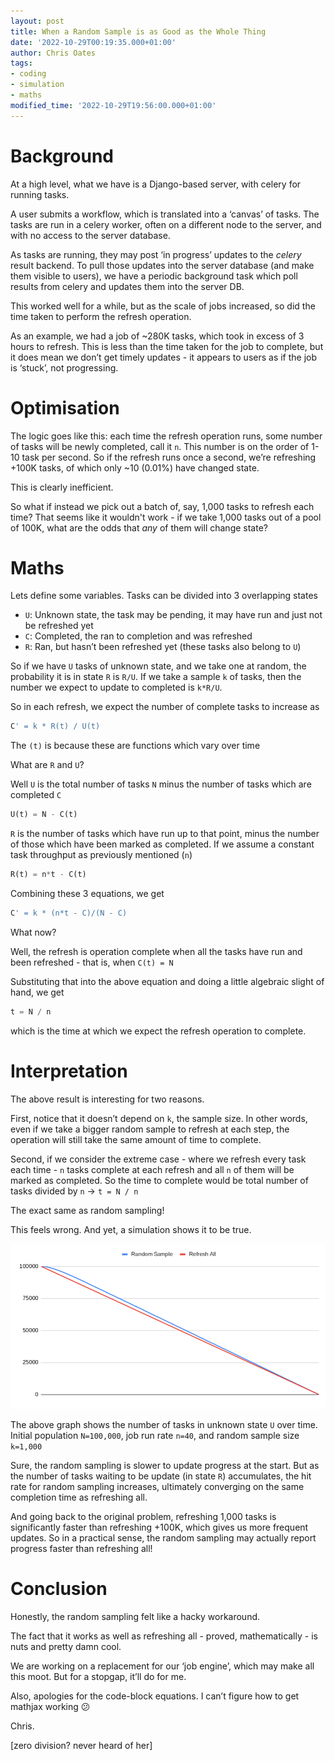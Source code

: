 ```yaml
---
layout: post
title: When a Random Sample is as Good as the Whole Thing
date: '2022-10-29T00:19:35.000+01:00'
author: Chris Oates
tags:
- coding
- simulation
- maths
modified_time: '2022-10-29T19:56:00.000+01:00'
---
```


# Background

At a high level, what we have is a Django-based server, with celery for running tasks.

A user submits a workflow, which is translated into a ‘canvas’ of tasks. The tasks are run in a celery worker, often on a different node to the server, and with no access to the server database.

As tasks are running, they may post ‘in progress’ updates to the *celery* result backend. To pull those updates into the server database (and make them visible to users), we have a periodic background task which poll results from celery and updates them into the server DB.

This worked well for a while, but as the scale of jobs increased, so did the time taken to perform the refresh operation.

As an example, we had a job of ~280K tasks, which took in excess of 3 hours to refresh. This is less than the time taken for the job to complete, but it does mean we don’t get timely updates - it appears to users as if the job is ‘stuck’, not progressing.

# Optimisation

The logic goes like this: each time the refresh operation runs, some number of tasks will be newly completed, call it `n`. This number is on the order of 1-10 task per second. So if the refresh runs once a second, we’re refreshing +100K tasks, of which only ~10 (0.01%) have changed state.

This is clearly inefficient.

So what if instead we pick out a batch of, say, 1,000 tasks to refresh each time? That seems like it wouldn't work - if we take 1,000 tasks out of a pool of 100K, what are the odds that *any* of them will change state?

# Maths

Lets define some variables. Tasks can be divided into 3 overlapping states

- `U`: Unknown state, the task may be pending, it may have run and just not be refreshed yet
- `C`: Completed, the ran to completion and was refreshed
- `R`: Ran, but hasn’t been refreshed yet (these tasks also belong to `U`)

So if we have `U` tasks of unknown state, and we take one at random, the probability it is in state `R` is `R/U`. If we take a sample `k` of tasks, then the number we expect to update to completed is `k*R/U`.

So in each refresh, we expect the number of complete tasks to increase as

```python
C' = k * R(t) / U(t)
```

The `(t)` is because these are functions which vary over time

What are `R` and `U`?

Well `U` is the total number of tasks `N` minus the number of tasks which are completed `C`

```python
U(t) = N - C(t)
```

`R` is the number of tasks which have run up to that point, minus the number of those which have been marked as completed. If we assume a constant task throughput as previously mentioned (`n`)

```python
R(t) = n*t - C(t)
```

Combining these 3 equations, we get

```python
C' = k * (n*t - C)/(N - C)
```

What now?

Well, the refresh is operation complete when all the tasks have run and been refreshed - that is, when `C(t) = N`

Substituting that into the above equation and doing a little algebraic slight of hand, we get

```python
t = N / n
```

which is the time at which we expect the refresh operation to complete.

# Interpretation

The above result is interesting for two reasons.

First, notice that it doesn’t depend on `k`, the sample size. In other words, even if we take a bigger random sample to refresh at each step, the operation will still take the same amount of time to complete.

Second, if we consider the extreme case - where we refresh every task each time - `n` tasks complete at each refresh and all `n` of them will be marked as completed. So the time to complete would be total number of tasks divided by `n` -> `t = N / n`

The exact same as random sampling!

This feels wrong. And yet, a simulation shows it to be true.

![Simulated random sampling vs refresh all](/assets/refresh-plot.png)

The above graph shows the number of tasks in unknown state `U` over time. Initial population `N=100,000`, job run rate `n=40`, and random sample size `k=1,000`

Sure, the random sampling is slower to update progress at the start. But as the number of tasks waiting to be update (in state `R`) accumulates, the hit rate for random sampling increases, ultimately converging on the same completion time as refreshing all.

And going back to the original problem, refreshing 1,000 tasks is significantly faster than refreshing +100K, which gives us more frequent updates. So in a practical sense, the random sampling may actually report progress faster than refreshing all!

# Conclusion

Honestly, the random sampling felt like a hacky workaround.

The fact that it works as well as refreshing all - proved, mathematically - is nuts and pretty damn cool.

We are working on a replacement for our ‘job engine’, which may make all this moot. But for a stopgap, it’ll do for me.

Also, apologies for the code-block equations. I can’t figure how to get mathjax working 😕


Chris.


[zero division? never heard of her]

